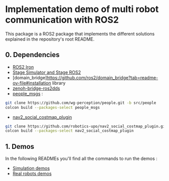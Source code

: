 # Implementation demo of multi robot communication with ROS2

This package is a ROS2 package that implements the different solutions explained in the repository's root README.

## 0. Dependencies

- [ROS2 Iron](https://docs.ros.org/en/iron/Installation.html)
- [Stage Simulator and Stage ROS2](https://github.com/tuw-robotics/stage_ros2/blob/humble/res/install.md)
- [domain_bridge]https://github.com/ros2/domain_bridge?tab=readme-ov-file#installation library
- [zenoh-bridge-ros2dds](https://github.com/eclipse-zenoh/zenoh-plugin-ros2dds?tab=readme-ov-file#linux-debian)
- [people_msgs](https://github.com/wg-perception/people/tree/ros2) :
```bash
git clone https://github.com/wg-perception/people.git -b src/people
colcon build --packages-select people_msgs
```
- [nav2_social_costmap_plugin](https://github.com/robotics-upo/nav2_social_costmap_plugin)
```bash
git clone https://github.com/robotics-upo/nav2_social_costmap_plugin.git -b src/nav2_social_costmap_plugin
colcon build --packages-select nav2_social_costmap_plugin
```


## 1. Demos

In the following READMEs you'll find all the commands to run the demos :

- [Simulation demos](docs/simulation.md)
- [Real robots demos](docs/real.md)
